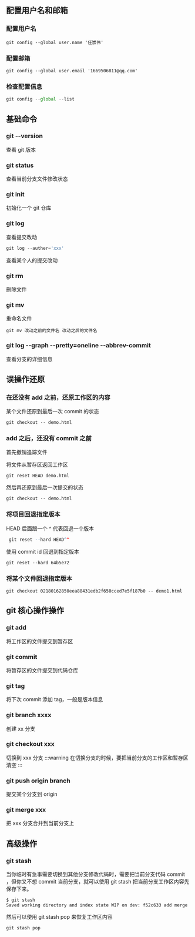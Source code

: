 ## 配置用户名和邮箱

### 配置用户名

```
git config --global user.name '任崇伟'
```

### 配置邮箱

```
git config --global user.email '1669506811@qq.com'
```

### 检查配置信息

```js
git config --global --list
```

## 基础命令

### git --version

查看 git 版本

### git status

查看当前分支文件修改状态

### git init

初始化一个 git 仓库

### git log

查看提交改动

```js
git log --auther='xxx'
```

查看某个人的提交改动

### git rm

删除文件

### git mv

重命名文件

```
git mv 改动之前的文件名 改动之后的文件名
```

### git log --graph --pretty=oneline --abbrev-commit

查看分支的详细信息

## 误操作还原

### 在还没有 add 之前，还原工作区的内容

某个文件还原到最后一次 commit 的状态

```
git checkout -- demo.html
```

### add 之后，还没有 commit 之前

首先撤销追踪文件

将文件从暂存区返回工作区

```
git reset HEAD demo.html
```

然后再还原到最后一次提交的状态

```
git checkout -- demo.html
```

### 将项目回退指定版本

HEAD 后面跟一个 ^ 代表回退一个版本

```r
 git reset --hard HEAD^^
```

使用 commit id 回退到指定版本

```git
git reset --hard 64b5e72
```

### 将某个文件回退指定版本

```git
git checkout 02180162850eea88431edb2f650cced7e5f187b0 -- demo1.html
```

## git 核心操作操作

### git add

将工作区的文件提交到暂存区

### git commit

将暂存区的文件提交到代码仓库

### git tag

将下次 commit 添加 tag，一般是版本信息

### git branch xxxx

创建 xx 分支

### git checkout xxx

切换到 xxx 分支
:::warning
在切换分支的时候，要把当前分支的工作区和暂存区清空
:::

### git push origin branch

提交某个分支到 origin

### git merge xxx

把 xxx 分支合并到当前分支上

## 高级操作

### git stash

当你临时有急事需要切换到其他分支修改代码时，需要把当前分支代码 commit ，但你又不想 commit 当前分支，就可以使用 git stash 把当前分支工作区内容先保存下来。

```vi
$ git stash
Saved working directory and index state WIP on dev: f52c633 add merge
```

然后可以使用 git stash pop 来恢复工作区内容

```
git stash pop
```
